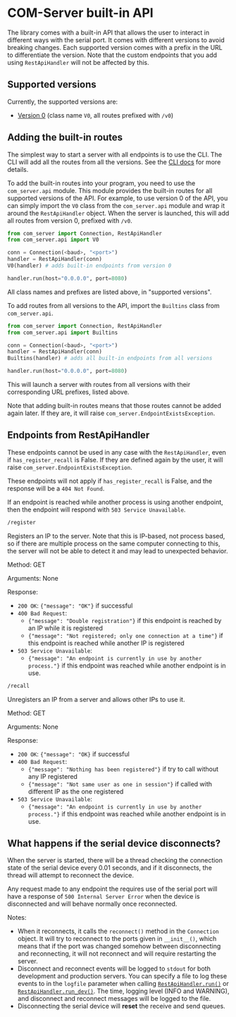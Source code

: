 # COM-Server built-in API

The library comes with a built-in API that allows the user to interact in different ways with the serial port. It comes with different versions to avoid breaking changes. Each supported version comes with a prefix in the URL to differentiate the version. Note that the custom endpoints that you add using `RestApiHandler` will not be affected by this.

## Supported versions

Currently, the supported versions are:

- [Version 0](../server/v0) (class name `V0`, all routes prefixed with `/v0`)

## Adding the built-in routes

The simplest way to start a server with all endpoints is to use the CLI. The CLI will add all the routes from all the versions. See the [CLI docs](../guide/cli) for more details.

To add the built-in routes into your program, you need to use the `com_server.api` module. This module provides the built-in routes for all supported versions of the API. For example, to use version 0 of the API, you can simply import the `V0` class from the `com_server.api` module and wrap it around the `RestApiHandler` object. When the server is launched, this will add all routes from version 0, prefixed with `/v0`.

```py
from com_server import Connection, RestApiHandler
from com_server.api import V0

conn = Connection(<baud>, "<port>")
handler = RestApiHandler(conn)
V0(handler) # adds built-in endpoints from version 0

handler.run(host="0.0.0.0", port=8080)
```

All class names and prefixes are listed above, in "supported versions".

To add routes from all versions to the API, import the `Builtins` class from `com_server.api`.

```py
from com_server import Connection, RestApiHandler
from com_server.api import Builtins

conn = Connection(<baud>, "<port>")
handler = RestApiHandler(conn)
Builtins(handler) # adds all built-in endpoints from all versions

handler.run(host="0.0.0.0", port=8080)
```

This will launch a server with routes from all versions with their corresponding URL prefixes, listed above.

Note that adding built-in routes means that those routes cannot be added again later. If they are, it will raise `com_server.EndpointExistsException`.

## Endpoints from RestApiHandler

These endpoints cannot be used in any case with the `RestApiHandler`, even if `has_register_recall` is False. If they are defined again by the user, it will raise `com_server.EndpointExistsException`.

These endpoints will not apply if `has_register_recall` is False, and the response will be a `404 Not Found`.

If an endpoint is reached while another process is using another endpoint, then the endpoint will respond with `503 Service Unavailable`.

```txt
/register
```

Registers an IP to the server. Note that this is IP-based, not
process based, so if there are multiple process on the same computer
connecting to this, the server will not be able to detect it and may
lead to unexpected behavior.

Method: GET

Arguments:
    None

Response:

- `200 OK`: `{"message": "OK"}` if successful
- `400 Bad Request`: 
    - `{"message": "Double registration"}` if this endpoint is reached by an IP while it is registered
    - `{"message": "Not registered; only one connection at a time"}` if this endpoint is reached while another IP is registered
- `503 Service Unavailable`:
    - `{"message": "An endpoint is currently in use by another process."}` if this endpoint was reached while another endpoint is in use.

```txt
/recall
```

Unregisters an IP from a server and allows other IPs to use it.

Method: GET

Arguments:
    None

Response:

- `200 OK`: `{"message": "OK}` if successful
- `400 Bad Request`:
    - `{"message": "Nothing has been registered"}` if try to call without any IP registered
    - `{"message": "Not same user as one in session"}` if called with different IP as the one registered
- `503 Service Unavailable`:
    - `{"message": "An endpoint is currently in use by another process."}` if this endpoint was reached while another endpoint is in use.

## What happens if the serial device disconnects?

When the server is started, there will be a thread checking the connection state of the serial device every 0.01 seconds, and if it disconnects, the thread will attempt to reconnect the device.

Any request made to any endpoint the requires use of the serial port will have a response of `500 Internal Server Error` when the device is disconnected and will behave normally once reconnected.

Notes:

- When it reconnects, it calls the `reconnect()` method in the `Connection` object. It will try to reconnect to the ports given in `__init__()`, which means that if the port was changed somehow between disconnecting and reconnecting, it will not reconnect and will require restarting the server.
- Disconnect and reconnect events will be logged to `stdout` for both development and production servers. You can specify a file to log these events to in the `logfile` parameter when calling [`RestApiHandler.run()`](http://localhost:8000/guide/library-api/#restapihandlerrun_dev) or [`RestApiHandler.run_dev()`](http://localhost:8000/guide/library-api/#restapihandlerrun_prod). The time, logging level (INFO and WARNING), and disconnect and reconnect messages will be logged to the file.
- Disconnecting the serial device will **reset** the receive and send queues.
